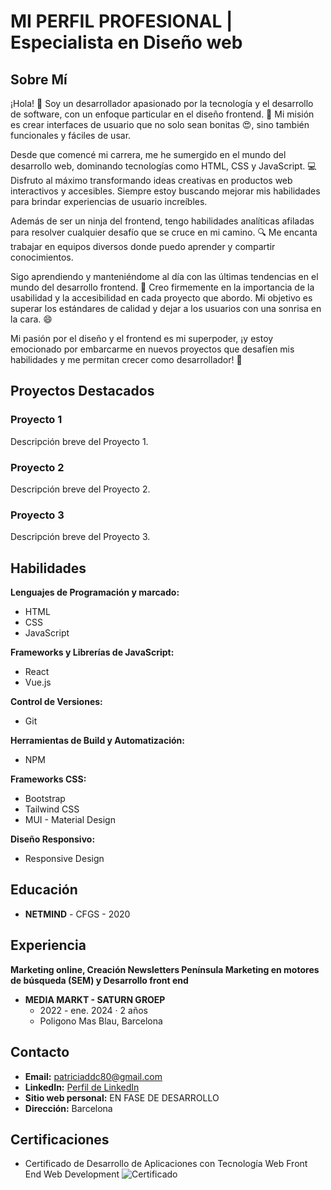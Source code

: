 # MI PERFIL PROFESIONAL | Especialista en Diseño web

## Sobre Mí

¡Hola! 👋 Soy un desarrollador apasionado por la tecnología y el desarrollo de software, con un enfoque particular en el diseño frontend. 🎨 Mi misión es crear interfaces de usuario que no solo sean bonitas 😍, sino también funcionales y fáciles de usar.

Desde que comencé mi carrera, me he sumergido en el mundo del desarrollo web, dominando tecnologías como HTML, CSS y JavaScript. 💻 Disfruto al máximo transformando ideas creativas en productos web interactivos y accesibles. Siempre estoy buscando mejorar mis habilidades para brindar experiencias de usuario increíbles.

Además de ser un ninja del frontend, tengo habilidades analíticas afiladas para resolver cualquier desafío que se cruce en mi camino. 🔍 Me encanta trabajar en equipos diversos donde puedo aprender y compartir conocimientos.

Sigo aprendiendo y manteniéndome al día con las últimas tendencias en el mundo del desarrollo frontend. 🌟 Creo firmemente en la importancia de la usabilidad y la accesibilidad en cada proyecto que abordo. Mi objetivo es superar los estándares de calidad y dejar a los usuarios con una sonrisa en la cara. 😄

Mi pasión por el diseño y el frontend es mi superpoder, ¡y estoy emocionado por embarcarme en nuevos proyectos que desafíen mis habilidades y me permitan crecer como desarrollador! 🚀

## Proyectos Destacados

### Proyecto 1

Descripción breve del Proyecto 1.

### Proyecto 2

Descripción breve del Proyecto 2.

### Proyecto 3

Descripción breve del Proyecto 3.

## Habilidades

**Lenguajes de Programación y marcado:**

- HTML
- CSS
- JavaScript

**Frameworks y Librerías de JavaScript:**

- React
- Vue.js

**Control de Versiones:**

- Git

**Herramientas de Build y Automatización:**

- NPM

**Frameworks CSS:**

- Bootstrap
- Tailwind CSS
- MUI - Material Design

**Diseño Responsivo:**

- Responsive Design

## Educación

- **NETMIND** - CFGS - 2020

## Experiencia

**Marketing online, Creación Newsletters Península Marketing en motores de búsqueda (SEM) y Desarrollo front end**

- **MEDIA MARKT - SATURN GROEP**
  - 2022 - ene. 2024 · 2 años
  - Poligono Mas Blau, Barcelona

## Contacto

- **Email:** [patriciaddc80@gmail.com](mailto:patriciaddc80@gmail.com)
- **LinkedIn:** [Perfil de LinkedIn](URL_DE_TU_PERFIL_LINKEDIN)
- **Sitio web personal:** EN FASE DE DESARROLLO
- **Dirección:** Barcelona

## Certificaciones

- Certificado de Desarrollo de Aplicaciones con Tecnología Web Front End Web Development
![Certificado](URL_DE_LA_IMAGEN_DEL_CERTIFICADO)
